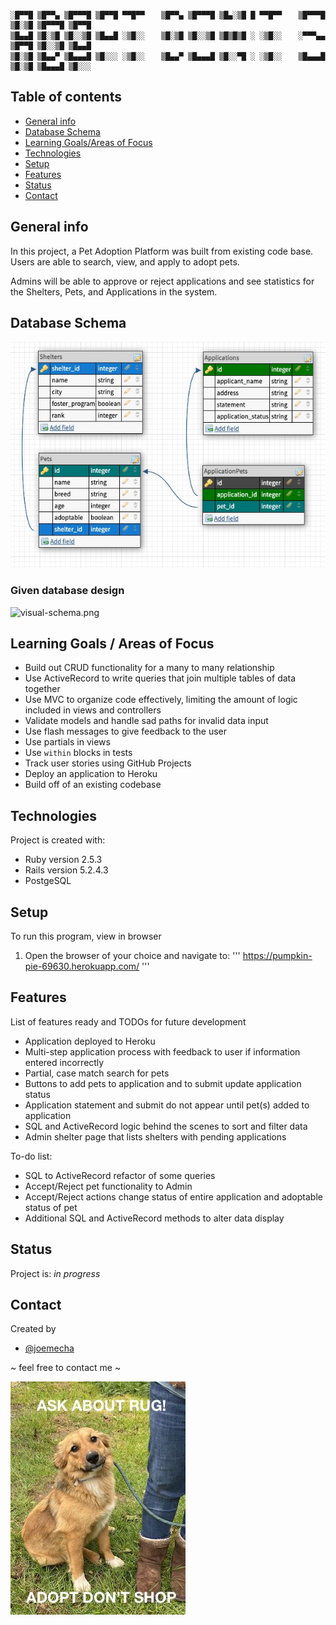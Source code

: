 ```
░█▀▀█ ▒█▀▀▄ ▒█▀▀▀█ ▒█▀▀█ ▀▀█▀▀ 　 ▒█▀▀▄ ▒█▀▀▀█ ▒█▄░▒█ █ ▀▀█▀▀ 　 ▒█▀▀▀█ ▒█░▒█ ▒█▀▀▀█ ▒█▀▀█
▒█▄▄█ ▒█░▒█ ▒█░░▒█ ▒█▄▄█ ░▒█░░ 　 ▒█░▒█ ▒█░░▒█ ▒█▒█▒█ ░ ░▒█░░ 　 ░▀▀▀▄▄ ▒█▀▀█ ▒█░░▒█ ▒█▄▄█
▒█░▒█ ▒█▄▄▀ ▒█▄▄▄█ ▒█░░░ ░▒█░░ 　 ▒█▄▄▀ ▒█▄▄▄█ ▒█░░▀█ ░ ░▒█░░ 　 ▒█▄▄▄█ ▒█░▒█ ▒█▄▄▄█ ▒█░░░
```
## Table of contents
* [General info](#general-info)
* [Database Schema](#database-schema)
* [Learning Goals/Areas of Focus](#learning-goals)
* [Technologies](#technologies)
* [Setup](#setup)
* [Features](#features)
* [Status](#status)
* [Contact](#contact)

## General info
In this project, a Pet Adoption Platform was built from existing code base.
Users are able to search, view, and apply to adopt pets.

Admins will be able to approve or reject applications and see statistics for the
Shelters, Pets, and Applications in the system.

## Database Schema
![Diagram](/app/assets/images/database_diagram.jpg "Database Diagram")

### Given database design
![visual-schema.png](https://i.postimg.cc/0ywZgQ1W/visual-schema.png)

## Learning Goals / Areas of Focus
* Build out CRUD functionality for a many to many relationship
* Use ActiveRecord to write queries that join multiple tables of data together
* Use MVC to organize code effectively, limiting the amount of logic included in
  views and controllers
* Validate models and handle sad paths for invalid data input
* Use flash messages to give feedback to the user
* Use partials in views
* Use `within` blocks in tests
* Track user stories using GitHub Projects
* Deploy an application to Heroku
* Build off of an existing codebase

## Technologies
Project is created with:
* Ruby version 2.5.3
* Rails version 5.2.4.3
* PostgeSQL

## Setup
To run this program, view in browser
1. Open the browser of your choice and navigate to:
   '''
   https://pumpkin-pie-69630.herokuapp.com/
   '''

## Features
List of features ready and TODOs for future development
* Application deployed to Heroku
* Multi-step application process with feedback to user if information entered
  incorrectly
* Partial, case match search for pets
* Buttons to add pets to application and to submit update application status
* Application statement and submit do not appear until pet(s) added to
  application
* SQL and ActiveRecord logic behind the scenes to sort and filter data
* Admin shelter page that lists shelters with pending applications

To-do list:
* SQL to ActiveRecord refactor of some queries
* Accept/Reject pet functionality to Admin
* Accept/Reject actions change status of entire application and adoptable status
  of pet
* Additional SQL and ActiveRecord methods to alter data display

## Status
Project is: _in progress_

## Contact
Created by
* [@joemecha](https://github.com/joemecha)

~ feel free to contact me ~

![Rug](/app/assets/images/rug.jpeg "Adopt this dog")
